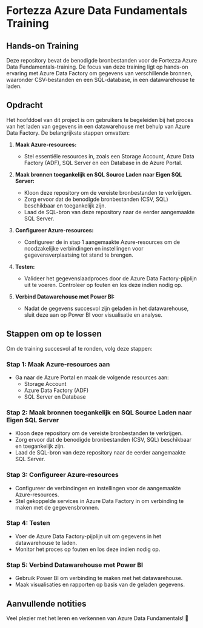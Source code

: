 # Fortezza Azure Data Fundamentals Training

## Hands-on Training

Deze repository bevat de benodigde bronbestanden voor de Fortezza Azure Data Fundamentals-training. De focus van deze training ligt op hands-on ervaring met Azure Data Factory om gegevens van verschillende bronnen, waaronder CSV-bestanden en een SQL-database, in een datawarehouse te laden.

## Opdracht

Het hoofddoel van dit project is om gebruikers te begeleiden bij het proces van het laden van gegevens in een datawarehouse met behulp van Azure Data Factory. De belangrijkste stappen omvatten:

1. **Maak Azure-resources:**
   - Stel essentiële resources in, zoals een Storage Account, Azure Data Factory (ADF), SQL Server en een Database in de Azure Portal.

2. **Maak bronnen toegankelijk en SQL Source Laden naar Eigen SQL Server:**
   - Kloon deze repository om de vereiste bronbestanden te verkrijgen.
   - Zorg ervoor dat de benodigde bronbestanden (CSV, SQL) beschikbaar en toegankelijk zijn.
   - Laad de SQL-bron van deze repository naar de eerder aangemaakte SQL Server.

3. **Configureer Azure-resources:**
   - Configureer de in stap 1 aangemaakte Azure-resources om de noodzakelijke verbindingen en instellingen voor gegevensverplaatsing tot stand te brengen.

4. **Testen:**
   - Valideer het gegevenslaadproces door de Azure Data Factory-pijplijn uit te voeren. Controleer op fouten en los deze indien nodig op.

5. **Verbind Datawarehouse met Power BI:**
   - Nadat de gegevens succesvol zijn geladen in het datawarehouse, sluit deze aan op Power BI voor visualisatie en analyse.

## Stappen om op te lossen

Om de training succesvol af te ronden, volg deze stappen:

### Stap 1: Maak Azure-resources aan

- Ga naar de Azure Portal en maak de volgende resources aan:
  - Storage Account
  - Azure Data Factory (ADF)
  - SQL Server en Database

### Stap 2: Maak bronnen toegankelijk en SQL Source Laden naar Eigen SQL Server

- Kloon deze repository om de vereiste bronbestanden te verkrijgen.
- Zorg ervoor dat de benodigde bronbestanden (CSV, SQL) beschikbaar en toegankelijk zijn.
- Laad de SQL-bron van deze repository naar de eerder aangemaakte SQL Server.

### Stap 3: Configureer Azure-resources

- Configureer de verbindingen en instellingen voor de aangemaakte Azure-resources.
- Stel gekoppelde services in Azure Data Factory in om verbinding te maken met de gegevensbronnen.

### Stap 4: Testen

- Voer de Azure Data Factory-pijplijn uit om gegevens in het datawarehouse te laden.
- Monitor het proces op fouten en los deze indien nodig op.

### Stap 5: Verbind Datawarehouse met Power BI

- Gebruik Power BI om verbinding te maken met het datawarehouse.
- Maak visualisaties en rapporten op basis van de geladen gegevens.

## Aanvullende notities
Veel plezier met het leren en verkennen van Azure Data Fundamentals! 🚀
